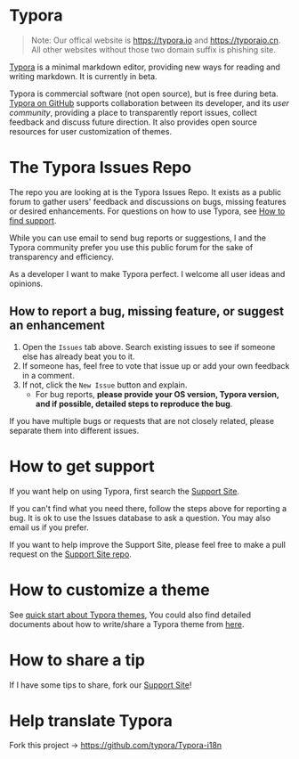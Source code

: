 # Typora

> Note: Our offical website is <https://typora.io> and <https://typoraio.cn>. All other websites without those two domain suffix is phishing site.

[Typora](http://typora.io) is a minimal markdown editor, providing new ways for reading and writing markdown. It is currently in beta.

Typora is commercial software (not open source), but is free during beta. [Typora on GitHub](https://github.com/typora) supports collaboration between its developer, and its *user community*, providing a place to transparently report issues, collect feedback and discuss future direction. It also provides open source resources for user customization of themes.

# The Typora Issues Repo

The repo you are looking at is the Typora Issues Repo. It exists as a public forum to gather users' feedback and discussions on bugs, missing features or desired enhancements. For questions on how to use Typora, see [How to find support](#how-to-find-support).

While you can use email to send bug reports or suggestions, I and the Typora community prefer you use this public forum for the sake of transparency and efficiency.  

As a developer I want to make Typora perfect. I welcome all user ideas and opinions.

## How to report a bug, missing feature, or suggest an enhancement

1. Open the `Issues` tab above. Search existing issues to see if someone else has already beat you to it. 
2. If someone has, feel free to vote that issue up or add your own feedback in a comment.
3. If not, click the `New Issue` button and explain. 
   -  For bug reports, **please provide your OS version, Typora version, and if possible, detailed steps to reproduce the bug**.

If you have multiple bugs or requests that are not closely related, please separate them into different issues.

# How to get support

If you want help on using Typora, first search the [Support Site](http://support.typora.io). 

If you can't find what you need there, follow the steps above for reporting a bug. It is ok to use the Issues database to ask a question. You may also email us if you prefer. 

If you want to help improve the Support Site, please feel free to make a pull request on the [Support Site repo](https://github.com/typora/wiki-website). 

# How to customize a theme

See [quick start about Typora themes](http://support.typora.io/About-Themes/), You could also find detailed documents about how to write/share a Typora theme from [here](http://theme.typora.io/doc/).

# How to share a tip

If I have some tips to share, fork our [Support Site](http://support.typora.io)!

# Help translate Typora

Fork this project -> https://github.com/typora/Typora-i18n


